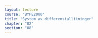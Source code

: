 ```yaml
---
layout: lecture
course: "BYPE2000"
title: "System av differensiallikninger"
chapter: "02"
section: "08"
---
```

